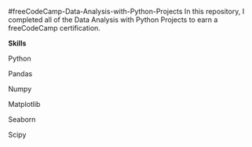 #freeCodeCamp-Data-Analysis-with-Python-Projects
In this repository, I completed all of the Data Analysis with Python Projects to earn a freeCodeCamp certification.

**Skills**

Python

Pandas

Numpy

Matplotlib

Seaborn

Scipy
